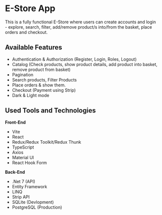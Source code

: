# E-Store App

This is a fully functional E-Store where users can create accounts and login - explore, search, filter, add/remove product/s into/from the basket, place orders and checkout.

## Available Features

- Authentication & Authorization (Register, Login, Roles, Logout)
- Catalog (Check products, show product details, add product into basket, remove product from basket)
- Pagination
- Search products, Filter Products
- Place orders & show them.
- Checkout (Payment using Strip)
- Dark & Light mode

## Used Tools and Technologies

<b>Front-End</b>

- Vite
- React
- Redux/Redux Toolkit/Redux Thunk
- TypeScript
- Axios
- Material UI
- React Hook Form

<b>Back-End</b>

- .Net 7 (API)
- Entity Framework
- LINQ
- Strip API
- SQLite (Devlopment)
- PostgreSQL (Production)
